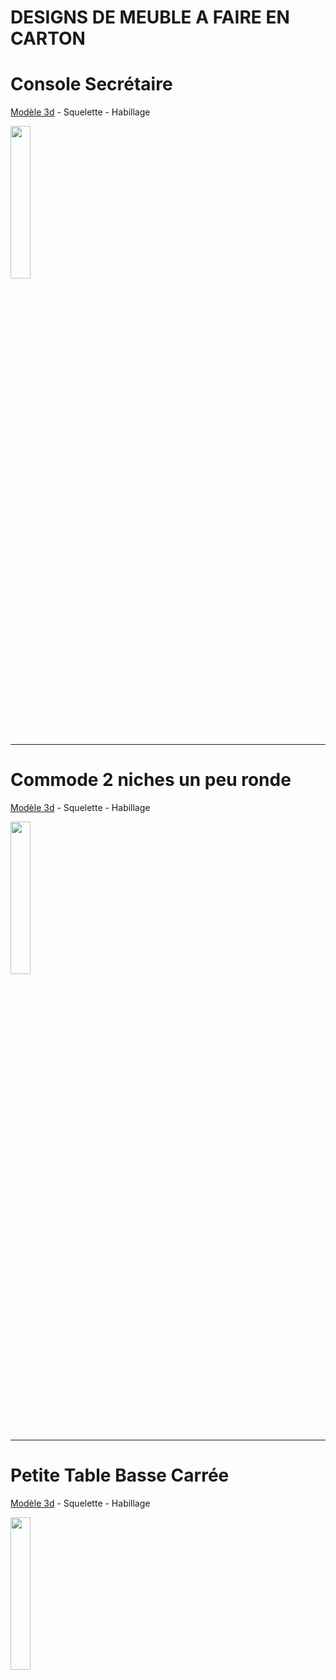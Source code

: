 # DESIGNS DE MEUBLE A FAIRE EN CARTON

# Console Secrétaire
[Modèle 3d](https://raw.githubusercontent.com/gilboonet/designs/master/MEUBLES/0001.obj) - Squelette - Habillage

<img src="https://raw.githubusercontent.com/gilboonet/designs/master/MEUBLES/0001.png" width=25% height=25%>

***
# Commode 2 niches un peu ronde
[Modèle 3d](https://raw.githubusercontent.com/gilboonet/designs/master/MEUBLES/0002.obj) - Squelette - Habillage

<img src="https://raw.githubusercontent.com/gilboonet/designs/master/MEUBLES/0002.png" width=25% height=25%>

***
# Petite Table Basse Carrée
[Modèle 3d](https://raw.githubusercontent.com/gilboonet/designs/master/MEUBLES/0003.obj) - Squelette - Habillage

<img src="https://raw.githubusercontent.com/gilboonet/designs/master/MEUBLES/0003.png" width=25% height=25%>
